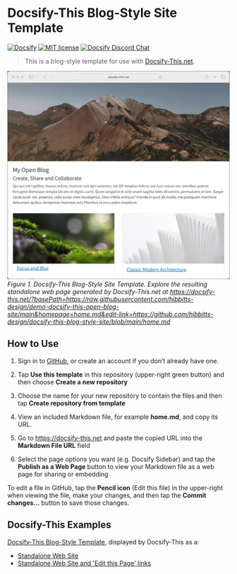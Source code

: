 # Docsify-This Blog-Style Site Template

[![Docsify](https://img.shields.io/npm/v/docsify?label=docsify)](https://docsify.js.org/)
[![MIT license](https://img.shields.io/badge/License-MIT-blue.svg)](https://github.com/hibbitts-design/docsify-open-course-starter-kit/blob/main/LICENSE)
<a href="https://discord.gg/zT8eS8ZG">
    <img src="https://img.shields.io/badge/chat-on%20discord-7289DA.svg" alt="Docsify Discord Chat" />
</a>

> This is a blog-style template for use with [Docsify-This.net](https://docsify-this.net/#/).

![ Docsify-This Blog-Style Site Template](screenshot.png)
_Figure 1. Docsify-This Blog-Style Site Template. Explore the resulting standalone web page generated by Docsify-This.net at https://docsify-this.net/?basePath=https://raw.githubusercontent.com/hibbitts-design/demo-docsify-this-open-blog-site/main&homepage=home.md&edit-link=https://github.com/hibbitts-design/docsify-this-blog-style-site/blob/main/home.md_

How to Use
---

1. Sign in to [GitHub](https://github.com), or create an account if you don’t already have one.

2. Tap **Use this template** in this repository (upper-right green button) and then choose **Create a new repository**

3. Choose the name for your new repository to contain the files and then tap **Create repository from template**

4. View an included Markdown file, for example **home.md**, and copy its URL.

5. Go to https://docsify-this.net and paste the copied URL into the **Markdown File URL** field

6. Select the page options you want (e.g. Docsify Sidebar) and tap the **Publish as a Web Page** button to view your Markdown file as a web page for sharing or embedding

To edit a file in GitHub, tap the **Pencil icon** (Edit this file) in the upper-right when viewing the file, make your changes, and then tap the **Commit changes...** button to save those changes.  

Docsify-This Examples
---

[Docsify-This Blog-Style Template](https://github.com/hibbitts-design/docsify-this-blog-style-site), displayed by Docsify-This as a:  
* [Standalone Web Site](https://docsify-this.net/?basePath=https://raw.githubusercontent.com/hibbitts-design/docsify-this-blog-style-site/main&homepage=home.md)
* [Standalone Web Site and 'Edit this Page' links](https://docsify-this.net/?basePath=https://raw.githubusercontent.com/hibbitts-design/docsify-this-blog-style-site/main&homepage=home.md&edit-link=https://github.com/hibbitts-design/docsify-this-blog-style-site/blob/main/home.md)
